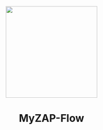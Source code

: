 <h1></h1>
<p align="center">
    <img src="https://raw.githubusercontent.com/NiedsonEmanoel/Myzap-Flow/main/src/Controllers/Classes/Temp/myzap.png" width="250">
    <h1 align="center">MyZAP-Flow</h1>
<h1></h1>
